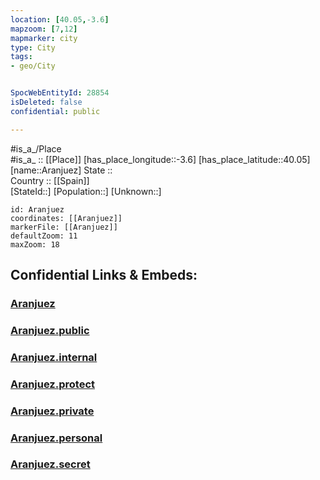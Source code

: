 ```yaml
---
location: [40.05,-3.6] 
mapzoom: [7,12] 
mapmarker: city 
type: City
tags:
- geo/City


SpocWebEntityId: 28854
isDeleted: false
confidential: public

---
```

#is_a_/Place  
#is_a_ :: [[Place]] 
[has_place_longitude::-3.6] 
[has_place_latitude::40.05] 
[name::Aranjuez] 
State ::  
Country :: [[Spain]]  
[StateId::] 
[Population::] 
[Unknown::] 


```leaflet
id: Aranjuez
coordinates: [[Aranjuez]] 
markerFile: [[Aranjuez]] 
defaultZoom: 11 
maxZoom: 18
```


## Confidential Links & Embeds: 

### [Aranjuez](/_Standards/Earth/Continent/Europe/Europe~South/Spain/Provinces~Spain/Madrid,Region/counties~Comunidadde_Madrid/Madrid,County/cities~Madrid/Aranjuez.md) 

### [Aranjuez.public](/_public/Earth/Continent/Europe/Europe~South/Spain/Provinces~Spain/Madrid,Region/counties~Comunidadde_Madrid/Madrid,County/cities~Madrid/Aranjuez.public.md) 

### [Aranjuez.internal](/_internal/Earth/Continent/Europe/Europe~South/Spain/Provinces~Spain/Madrid,Region/counties~Comunidadde_Madrid/Madrid,County/cities~Madrid/Aranjuez.internal.md) 

### [Aranjuez.protect](/_protect/Earth/Continent/Europe/Europe~South/Spain/Provinces~Spain/Madrid,Region/counties~Comunidadde_Madrid/Madrid,County/cities~Madrid/Aranjuez.protect.md) 

### [Aranjuez.private](/_private/Earth/Continent/Europe/Europe~South/Spain/Provinces~Spain/Madrid,Region/counties~Comunidadde_Madrid/Madrid,County/cities~Madrid/Aranjuez.private.md) 

### [Aranjuez.personal](/_personal/Earth/Continent/Europe/Europe~South/Spain/Provinces~Spain/Madrid,Region/counties~Comunidadde_Madrid/Madrid,County/cities~Madrid/Aranjuez.personal.md) 

### [Aranjuez.secret](/_secret/Earth/Continent/Europe/Europe~South/Spain/Provinces~Spain/Madrid,Region/counties~Comunidadde_Madrid/Madrid,County/cities~Madrid/Aranjuez.secret.md)

